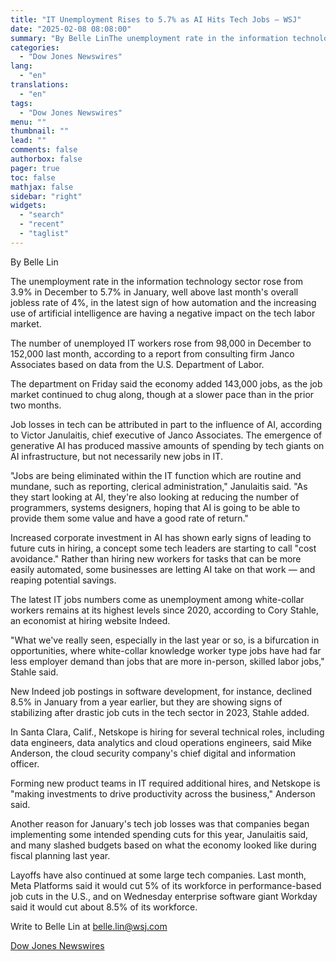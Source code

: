 ```yaml
---
title: "IT Unemployment Rises to 5.7% as AI Hits Tech Jobs — WSJ"
date: "2025-02-08 08:08:00"
summary: "By Belle LinThe unemployment rate in the information technology sector rose from 3.9% in December to 5.7% in January, well above last month's overall jobless rate of 4%, in the latest sign of how automation and the increasing use of artificial intelligence are having a negative impact on the tech..."
categories:
  - "Dow Jones Newswires"
lang:
  - "en"
translations:
  - "en"
tags:
  - "Dow Jones Newswires"
menu: ""
thumbnail: ""
lead: ""
comments: false
authorbox: false
pager: true
toc: false
mathjax: false
sidebar: "right"
widgets:
  - "search"
  - "recent"
  - "taglist"
---
```


By Belle Lin

The unemployment rate in the information technology sector rose from 3.9% in December to 5.7% in January, well above last month's overall jobless rate of 4%, in the latest sign of how automation and the increasing use of artificial intelligence are having a negative impact on the tech labor market.

The number of unemployed IT workers rose from 98,000 in December to 152,000 last month, according to a report from consulting firm Janco Associates based on data from the U.S. Department of Labor.

The department on Friday said the economy added 143,000 jobs, as the job market continued to chug along, though at a slower pace than in the prior two months.

Job losses in tech can be attributed in part to the influence of AI, according to Victor Janulaitis, chief executive of Janco Associates. The emergence of generative AI has produced massive amounts of spending by tech giants on AI infrastructure, but not necessarily new jobs in IT.

"Jobs are being eliminated within the IT function which are routine and mundane, such as reporting, clerical administration," Janulaitis said. "As they start looking at AI, they're also looking at reducing the number of programmers, systems designers, hoping that AI is going to be able to provide them some value and have a good rate of return."

Increased corporate investment in AI has shown early signs of leading to future cuts in hiring, a concept some tech leaders are starting to call "cost avoidance." Rather than hiring new workers for tasks that can be more easily automated, some businesses are letting AI take on that work — and reaping potential savings.

The latest IT jobs numbers come as unemployment among white-collar workers remains at its highest levels since 2020, according to Cory Stahle, an economist at hiring website Indeed.

"What we've really seen, especially in the last year or so, is a bifurcation in opportunities, where white-collar knowledge worker type jobs have had far less employer demand than jobs that are more in-person, skilled labor jobs," Stahle said.

New Indeed job postings in software development, for instance, declined 8.5% in January from a year earlier, but they are showing signs of stabilizing after drastic job cuts in the tech sector in 2023, Stahle added.

In Santa Clara, Calif., Netskope is hiring for several technical roles, including data engineers, data analytics and cloud operations engineers, said Mike Anderson, the cloud security company's chief digital and information officer.

Forming new product teams in IT required additional hires, and Netskope is "making investments to drive productivity across the business," Anderson said.

Another reason for January's tech job losses was that companies began implementing some intended spending cuts for this year, Janulaitis said, and many slashed budgets based on what the economy looked like during fiscal planning last year.

Layoffs have also continued at some large tech companies. Last month, Meta Platforms said it would cut 5% of its workforce in performance-based job cuts in the U.S., and on Wednesday enterprise software giant Workday said it would cut about 8.5% of its workforce.

Write to Belle Lin at belle.lin@wsj.com

[Dow Jones Newswires](https://www.tradingview.com/news/DJN_DN20250207011589:0/)
